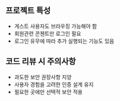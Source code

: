 ## 프로젝트 특성
- 게스트 사용자도 브라우징 가능해야 함
- 회원관련 콘첸트만 로그인 필요
- 로그인 유무에 따라 추가 실행되는 기능도 있음

## 코드 리뷰 시 주의사항
- 과도한 보안 권장사항 지양
- 사용자 경험을 고려한 인증 설계 유지
- 필요한 곳에만 선택적 보안 적용
